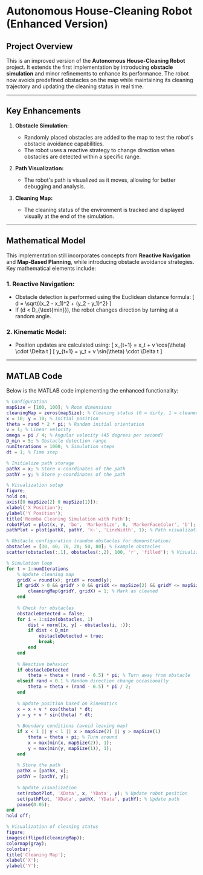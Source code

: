 # Autonomous House-Cleaning Robot (Enhanced Version)

## Project Overview
This is an improved version of the **Autonomous House-Cleaning Robot** project. It extends the first implementation by introducing **obstacle simulation** and minor refinements to enhance its performance. The robot now avoids predefined obstacles on the map while maintaining its cleaning trajectory and updating the cleaning status in real time.

---

## Key Enhancements
1. **Obstacle Simulation:**
   - Randomly placed obstacles are added to the map to test the robot's obstacle avoidance capabilities.
   - The robot uses a reactive strategy to change direction when obstacles are detected within a specific range.

2. **Path Visualization:**
   - The robot's path is visualized as it moves, allowing for better debugging and analysis.

3. **Cleaning Map:**
   - The cleaning status of the environment is tracked and displayed visually at the end of the simulation.

---

## Mathematical Model
This implementation still incorporates concepts from **Reactive Navigation** and **Map-Based Planning**, while introducing obstacle avoidance strategies. Key mathematical elements include:

### 1. **Reactive Navigation:**
   - Obstacle detection is performed using the Euclidean distance formula:
     \[
     d = \sqrt{(x_2 - x_1)^2 + (y_2 - y_1)^2}
     \]
   - If \(d < D_{\text{min}}\), the robot changes direction by turning at a random angle.

### 2. **Kinematic Model:**
   - Position updates are calculated using:
     \[
     x_{t+1} = x_t + v \cos(\theta) \cdot \Delta t
     \]
     \[
     y_{t+1} = y_t + v \sin(\theta) \cdot \Delta t
     \]

---

## MATLAB Code
Below is the MATLAB code implementing the enhanced functionality:

```matlab
% Configuration
mapSize = [100, 100]; % Room dimensions
cleaningMap = zeros(mapSize); % Cleaning status (0 = dirty, 1 = cleaned)
x = 10; y = 10; % Initial position
theta = rand * 2 * pi; % Random initial orientation
v = 1; % Linear velocity
omega = pi / 4; % Angular velocity (45 degrees per second)
D_min = 5; % Obstacle detection range
numIterations = 1000; % Simulation steps
dt = 1; % Time step

% Initialize path storage
pathX = x; % Store x-coordinates of the path
pathY = y; % Store y-coordinates of the path

% Visualization setup
figure;
hold on;
axis([0 mapSize(2) 0 mapSize(1)]);
xlabel('X Position');
ylabel('Y Position');
title('Roomba Cleaning Simulation with Path');
robotPlot = plot(x, y, 'bo', 'MarkerSize', 8, 'MarkerFaceColor', 'b'); % Robot position
pathPlot = plot(pathX, pathY, 'k-', 'LineWidth', 1); % Path visualization

% Obstacle configuration (random obstacles for demonstration)
obstacles = [30, 40; 70, 20; 50, 80]; % Example obstacles
scatter(obstacles(:,1), obstacles(:,2), 100, 'r', 'filled'); % Visualize obstacles

% Simulation loop
for t = 1:numIterations
    % Update cleaning map
    gridX = round(x); gridY = round(y);
    if gridX > 0 && gridY > 0 && gridX <= mapSize(2) && gridY <= mapSize(1)
        cleaningMap(gridY, gridX) = 1; % Mark as cleaned
    end
    
    % Check for obstacles
    obstacleDetected = false;
    for i = 1:size(obstacles, 1)
        dist = norm([x, y] - obstacles(i, :));
        if dist < D_min
            obstacleDetected = true;
            break;
        end
    end
    
    % Reactive behavior
    if obstacleDetected
        theta = theta + (rand - 0.5) * pi; % Turn away from obstacle
    elseif rand < 0.1 % Random direction change occasionally
        theta = theta + (rand - 0.5) * pi / 2;
    end
    
    % Update position based on kinematics
    x = x + v * cos(theta) * dt;
    y = y + v * sin(theta) * dt;
    
    % Boundary conditions (avoid leaving map)
    if x < 1 || y < 1 || x > mapSize(2) || y > mapSize(1)
        theta = theta + pi; % Turn around
        x = max(min(x, mapSize(2)), 1);
        y = max(min(y, mapSize(1)), 1);
    end
    
    % Store the path
    pathX = [pathX, x];
    pathY = [pathY, y];
    
    % Update visualization
    set(robotPlot, 'XData', x, 'YData', y); % Update robot position
    set(pathPlot, 'XData', pathX, 'YData', pathY); % Update path
    pause(0.05);
end
hold off;

% Visualization of cleaning status
figure;
imagesc(flipud(cleaningMap));
colormap(gray);
colorbar;
title('Cleaning Map');
xlabel('X');
ylabel('Y');
